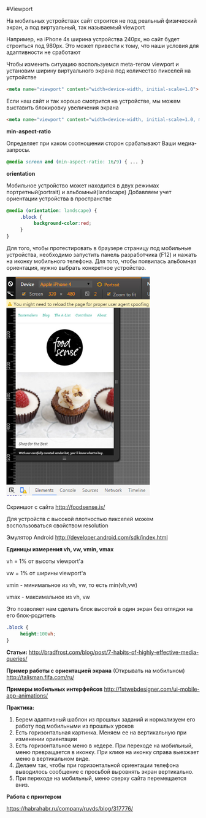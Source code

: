 #Viewport

На мобильных устройствах сайт строится не под реальный физический экран, а под виртуальный, так называемый viewport

Например, на iPhone 4s ширина устройства 240px,  но сайт будет строиться под 980px. Это может привести к тому, что наши условия для адаптивности не сработают

Чтобы изменить ситуацию воспользуемся meta-тегом viewport и установим ширину виртуального экрана под количество пикселей на устройстве

```html
<meta name="viewport" content="width=device-width, initial-scale=1.0">
```

Если наш сайт и так хорошо смотрится на устройстве, мы можем выставить блокировку увеличения экрана

```html
<meta name="viewport" content="width=device-width, initial-scale=1.0, maximum-scale=1.0, user-scalable=no">
```

**min-aspect-ratio**

Определяет при каком соотношении сторон срабатывают Ваши медиа-запросы.

```css
@media screen and (min-aspect-ratio: 16/9) { ... }
```

**orientation**

Мобильное устройство может находится в двух режимах портретный(portrait) и альбомный(landscape)
Добавляем учет ориентации устройства в пространстве

```css
@media (orientation: landscape) {
     .block {
          background-color:red; 
     }
}
```

Для того, чтобы протестировать в браузере страницу под мобильные устройства, необходимо запустить панель разработчика (F12) и нажать на иконку мобильного телефона. Для того, чтобы появилась альбомная ориентация, нужно выбрать конкретное устройство.

![Тестирование под мобильный](pics/21_adaptive_design/mobile_testing_screenshot.jpg)

Скриншот с сайта http://foodsense.is/

Для устройств с высокой плотностью пикселей можем воспользоваться свойством resolution


Эмулятор Android
http://developer.android.com/sdk/index.html


**Единицы измерения vh, vw, vmin, vmax**

vh = 1% от высоты viewport'a

vw = 1% от ширины viewport'a

vmin - минимальное из vh, vw, то есть min(vh,vw)

vmax - максимальное из vh, vw

Это позволяет нам сделать блок высотой в один экран без оглядки на его блок-родитель

```css
.block {
     height:100vh;
}
```

**Статьи:**
http://bradfrost.com/blog/post/7-habits-of-highly-effective-media-queries/

**Пример работы с ориентацией экрана**
(Открывать на мобильном)
http://talisman.fifa.com/ru/

**Примеры мобильных интерфейсов**
http://1stwebdesigner.com/ui-mobile-app-animations/

**Практика:**

1. Берем адаптивный шаблон из прошлых заданий и нормализуем его работу под мобильными из прошлых уроков
2. Есть горизонтальная картинка. Меняем ее на вертикальную при изменении ориентации
3. Есть горизонтальное меню в хедере. При переходе на мобильный, меню превращается в иконку. При клике на иконку справа выезжает меню в вертикальном виде.
4. Делаем так, чтобы при горизонтальной ориентации телефона выводилось сообщение с просьбой выровнять экран вертикально.
5. При переходе на мобильный, меню сверху сайта перемещается вниз.


**Работа с принтером**

https://habrahabr.ru/company/ruvds/blog/317776/

